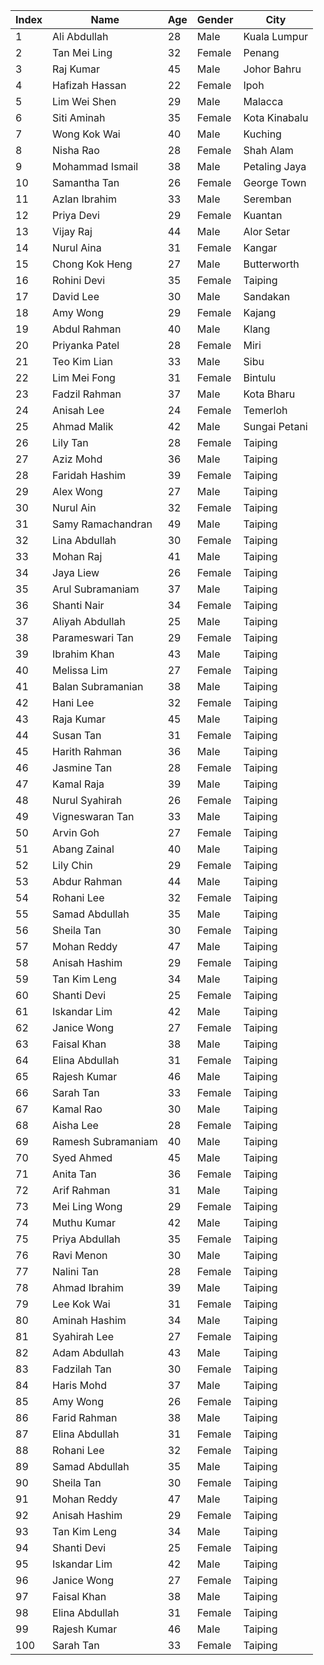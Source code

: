 | Index | Name           | Age | Gender | City              |
|-------|----------------|-----|--------|-------------------|
| 1     | Ali Abdullah   | 28  | Male   | Kuala Lumpur      |
| 2     | Tan Mei Ling   | 32  | Female | Penang            |
| 3     | Raj Kumar      | 45  | Male   | Johor Bahru       |
| 4     | Hafizah Hassan | 22  | Female | Ipoh              |
| 5     | Lim Wei Shen   | 29  | Male   | Malacca           |
| 6     | Siti Aminah    | 35  | Female | Kota Kinabalu     |
| 7     | Wong Kok Wai   | 40  | Male   | Kuching           |
| 8     | Nisha Rao      | 28  | Female | Shah Alam         |
| 9     | Mohammad Ismail | 38  | Male   | Petaling Jaya    |
| 10    | Samantha Tan   | 26  | Female | George Town       |
| 11    | Azlan Ibrahim  | 33  | Male   | Seremban          |
| 12    | Priya Devi     | 29  | Female | Kuantan           |
| 13    | Vijay Raj      | 44  | Male   | Alor Setar        |
| 14    | Nurul Aina     | 31  | Female | Kangar            |
| 15    | Chong Kok Heng | 27  | Male   | Butterworth       |
| 16    | Rohini Devi    | 35  | Female | Taiping           |
| 17    | David Lee      | 30  | Male   | Sandakan          |
| 18    | Amy Wong       | 29  | Female | Kajang            |
| 19    | Abdul Rahman   | 40  | Male   | Klang             |
| 20    | Priyanka Patel | 28  | Female | Miri              |
| 21    | Teo Kim Lian   | 33  | Male   | Sibu              |
| 22    | Lim Mei Fong   | 31  | Female | Bintulu           |
| 23    | Fadzil Rahman  | 37  | Male   | Kota Bharu        |
| 24    | Anisah Lee     | 24  | Female | Temerloh          |
| 25    | Ahmad Malik    | 42  | Male   | Sungai Petani     |
| 26    | Lily Tan       | 28  | Female | Taiping           |
| 27    | Aziz Mohd       | 36  | Male   | Taiping           |
| 28    | Faridah Hashim  | 39  | Female | Taiping           |
| 29    | Alex Wong      | 27  | Male   | Taiping           |
| 30    | Nurul Ain      | 32  | Female | Taiping           |
| 31    | Samy Ramachandran | 49  | Male   | Taiping        |
| 32    | Lina Abdullah | 30  | Female | Taiping           |
| 33    | Mohan Raj      | 41  | Male   | Taiping           |
| 34    | Jaya Liew      | 26  | Female | Taiping           |
| 35    | Arul Subramaniam | 37  | Male   | Taiping        |
| 36    | Shanti Nair    | 34  | Female | Taiping           |
| 37    | Aliyah Abdullah | 25  | Male   | Taiping           |
| 38    | Parameswari Tan | 29  | Female | Taiping          |
| 39    | Ibrahim Khan   | 43  | Male   | Taiping           |
| 40    | Melissa Lim    | 27  | Female | Taiping           |
| 41    | Balan Subramanian | 38  | Male   | Taiping        |
| 42    | Hani Lee       | 32  | Female | Taiping           |
| 43    | Raja Kumar     | 45  | Male   | Taiping           |
| 44    | Susan Tan      | 31  | Female | Taiping           |
| 45    | Harith Rahman  | 36  | Male   | Taiping           |
| 46    | Jasmine Tan    | 28  | Female | Taiping           |
| 47    | Kamal Raja     | 39  | Male   | Taiping           |
| 48    | Nurul Syahirah | 26  | Female | Taiping           |
| 49    | Vigneswaran Tan | 33  | Male   | Taiping         |
| 50    | Arvin Goh      | 27  | Female | Taiping           |
| 51    | Abang Zainal   | 40  | Male   | Taiping           |
| 52    | Lily Chin      | 29  | Female | Taiping           |
| 53    | Abdur Rahman   | 44  | Male   | Taiping           |
| 54    | Rohani Lee     | 32  | Female | Taiping           |
| 55    | Samad Abdullah | 35  | Male   | Taiping           |
| 56    | Sheila Tan     | 30  | Female | Taiping           |
| 57    | Mohan Reddy    | 47  | Male   | Taiping           |
| 58    | Anisah Hashim  | 29  | Female | Taiping           |
| 59    | Tan Kim Leng   | 34  | Male   | Taiping           |
| 60    | Shanti Devi    | 25  | Female | Taiping           |
| 61    | Iskandar Lim   | 42  | Male   | Taiping           |
| 62    | Janice Wong    | 27  | Female | Taiping           |
| 63    | Faisal Khan    | 38  | Male   | Taiping           |
| 64    | Elina Abdullah | 31  | Female | Taiping           |
| 65    | Rajesh Kumar   | 46  | Male   | Taiping           |
| 66    | Sarah Tan      | 33  | Female | Taiping           |
| 67    | Kamal Rao      | 30  | Male   | Taiping           |
| 68    | Aisha Lee      | 28  | Female | Taiping           |
| 69    | Ramesh Subramaniam | 40  | Male   | Taiping        |
| 70    | Syed Ahmed     | 45  | Male   | Taiping           |
| 71    | Anita Tan      | 36  | Female | Taiping           |
| 72    | Arif Rahman    | 31  | Male   | Taiping           |
| 73    | Mei Ling Wong  | 29  | Female | Taiping           |
| 74    | Muthu Kumar    | 42  | Male   | Taiping           |
| 75    | Priya Abdullah | 35  | Female | Taiping           |
| 76    | Ravi Menon     | 30  | Male   | Taiping           |
| 77    | Nalini Tan     | 28  | Female | Taiping           |
| 78    | Ahmad Ibrahim  | 39  | Male   | Taiping           |
| 79    | Lee Kok Wai    | 31  | Female | Taiping           |
| 80    | Aminah Hashim  | 34  | Male   | Taiping           |
| 81    | Syahirah Lee   | 27  | Female | Taiping           |
| 82    | Adam Abdullah  | 43  | Male   | Taiping           |
| 83    | Fadzilah Tan   | 30  | Female | Taiping           |
| 84    | Haris Mohd     | 37  | Male   | Taiping           |
| 85    | Amy Wong       | 26  | Female | Taiping           |
| 86    | Farid Rahman   | 38  | Male   | Taiping           |
| 87    | Elina Abdullah | 31  | Female | Taiping           |
| 88    | Rohani Lee     | 32  | Female | Taiping           |
| 89    | Samad Abdullah | 35  | Male   | Taiping           |
| 90    | Sheila Tan     | 30  | Female | Taiping           |
| 91    | Mohan Reddy    | 47  | Male   | Taiping           |
| 92    | Anisah Hashim  | 29  | Female | Taiping           |
| 93    | Tan Kim Leng   | 34  | Male   | Taiping           |
| 94    | Shanti Devi    | 25  | Female | Taiping           |
| 95    | Iskandar Lim   | 42  | Male   | Taiping           |
| 96    | Janice Wong    | 27  | Female | Taiping           |
| 97    | Faisal Khan    | 38  | Male   | Taiping           |
| 98    | Elina Abdullah | 31  | Female | Taiping           |
| 99    | Rajesh Kumar   | 46  | Male   | Taiping           |
| 100   | Sarah Tan      | 33  | Female | Taiping           |
